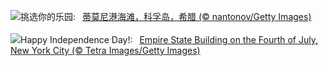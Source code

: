 ![](https://www.bing.com/th?id=OHR.CorfuBeach_ZH-CN8660068587_UHD.jpg&w=1000)挑选你的乐园:&nbsp;&ensp;[蒂莫尼港海滩，科孚岛，希腊 (© nantonov/Getty Images)](https://www.bing.com/th?id=OHR.CorfuBeach_ZH-CN8660068587_UHD.jpg)
<br><br/>
![](https://www.bing.com/th?id=OHR.EmpireFourth_EN-US1852348146_UHD.jpg&w=1000)Happy Independence Day!:&nbsp;&ensp;[Empire State Building on the Fourth of July, New York City (© Tetra Images/Getty Images)](https://www.bing.com/th?id=OHR.EmpireFourth_EN-US1852348146_UHD.jpg)
<br><br/>
